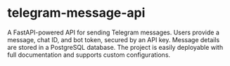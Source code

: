 # telegram-message-api
A FastAPI-powered API for sending Telegram messages. Users provide a message, chat ID, and bot token, secured by an API key. Message details are stored in a PostgreSQL database. The project is easily deployable with full documentation and supports custom configurations.

